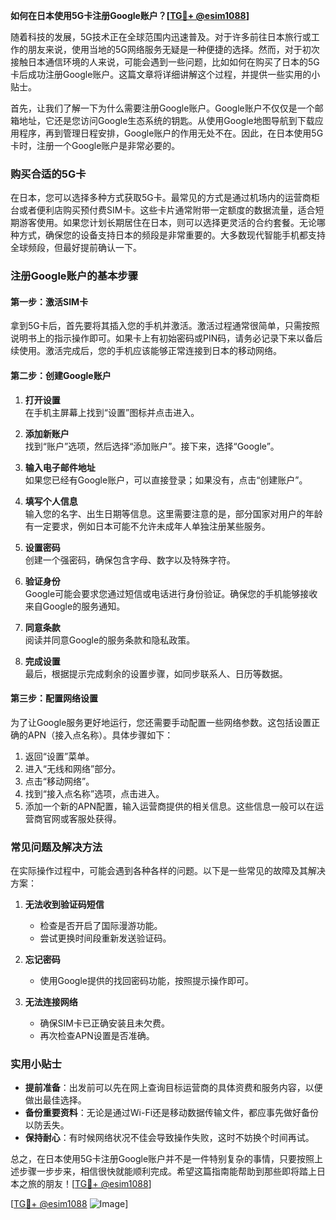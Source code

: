 **如何在日本使用5G卡注册Google账户？[[TG💪+ @esim1088](https://t.me/s/esim1088)]**

随着科技的发展，5G技术正在全球范围内迅速普及。对于许多前往日本旅行或工作的朋友来说，使用当地的5G网络服务无疑是一种便捷的选择。然而，对于初次接触日本通信环境的人来说，可能会遇到一些问题，比如如何在购买了日本的5G卡后成功注册Google账户。这篇文章将详细讲解这个过程，并提供一些实用的小贴士。

首先，让我们了解一下为什么需要注册Google账户。Google账户不仅仅是一个邮箱地址，它还是您访问Google生态系统的钥匙。从使用Google地图导航到下载应用程序，再到管理日程安排，Google账户的作用无处不在。因此，在日本使用5G卡时，注册一个Google账户是非常必要的。

### 购买合适的5G卡

在日本，您可以选择多种方式获取5G卡。最常见的方式是通过机场内的运营商柜台或者便利店购买预付费SIM卡。这些卡片通常附带一定额度的数据流量，适合短期游客使用。如果您计划长期居住在日本，则可以选择更灵活的合约套餐。无论哪种方式，确保您的设备支持日本的频段是非常重要的。大多数现代智能手机都支持全球频段，但最好提前确认一下。

### 注册Google账户的基本步骤

#### 第一步：激活SIM卡

拿到5G卡后，首先要将其插入您的手机并激活。激活过程通常很简单，只需按照说明书上的指示操作即可。如果卡上有初始密码或PIN码，请务必记录下来以备后续使用。激活完成后，您的手机应该能够正常连接到日本的移动网络。

#### 第二步：创建Google账户

1. **打开设置**  
   在手机主屏幕上找到“设置”图标并点击进入。

2. **添加新账户**  
   找到“账户”选项，然后选择“添加账户”。接下来，选择“Google”。

3. **输入电子邮件地址**  
   如果您已经有Google账户，可以直接登录；如果没有，点击“创建账户”。

4. **填写个人信息**  
   输入您的名字、出生日期等信息。这里需要注意的是，部分国家对用户的年龄有一定要求，例如日本可能不允许未成年人单独注册某些服务。

5. **设置密码**  
   创建一个强密码，确保包含字母、数字以及特殊字符。

6. **验证身份**  
   Google可能会要求您通过短信或电话进行身份验证。确保您的手机能够接收来自Google的服务通知。

7. **同意条款**  
   阅读并同意Google的服务条款和隐私政策。

8. **完成设置**  
   最后，根据提示完成剩余的设置步骤，如同步联系人、日历等数据。

#### 第三步：配置网络设置

为了让Google服务更好地运行，您还需要手动配置一些网络参数。这包括设置正确的APN（接入点名称）。具体步骤如下：

1. 返回“设置”菜单。
2. 进入“无线和网络”部分。
3. 点击“移动网络”。
4. 找到“接入点名称”选项，点击进入。
5. 添加一个新的APN配置，输入运营商提供的相关信息。这些信息一般可以在运营商官网或客服处获得。

### 常见问题及解决方法

在实际操作过程中，可能会遇到各种各样的问题。以下是一些常见的故障及其解决方案：

1. **无法收到验证码短信**  
   - 检查是否开启了国际漫游功能。
   - 尝试更换时间段重新发送验证码。

2. **忘记密码**  
   - 使用Google提供的找回密码功能，按照提示操作即可。

3. **无法连接网络**  
   - 确保SIM卡已正确安装且未欠费。
   - 再次检查APN设置是否准确。

### 实用小贴士

- **提前准备**：出发前可以先在网上查询目标运营商的具体资费和服务内容，以便做出最佳选择。
- **备份重要资料**：无论是通过Wi-Fi还是移动数据传输文件，都应事先做好备份以防丢失。
- **保持耐心**：有时候网络状况不佳会导致操作失败，这时不妨换个时间再试。

总之，在日本使用5G卡注册Google账户并不是一件特别复杂的事情，只要按照上述步骤一步步来，相信很快就能顺利完成。希望这篇指南能帮助到那些即将踏上日本之旅的朋友！[[TG💪+ @esim1088](https://t.me/s/esim1088)]

[[TG💪+ @esim1088](https://t.me/s/esim1088) ![Image](https://i.postimg.cc/4NQfJmqS/Snipaste-2025-05-13-00-14-12.png)]
